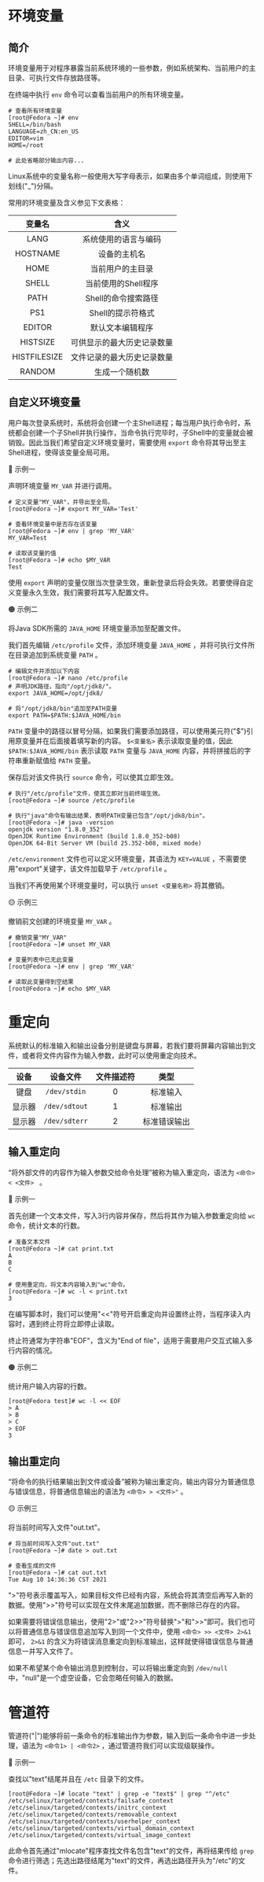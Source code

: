 # 环境变量
## 简介
环境变量用于对程序暴露当前系统环境的一些参数，例如系统架构、当前用户的主目录、可执行文件存放路径等。

在终端中执行 `env` 命令可以查看当前用户的所有环境变量。

```text
# 查看所有环境变量
[root@Fedora ~]# env
SHELL=/bin/bash
LANGUAGE=zh_CN:en_US
EDITOR=vim
HOME=/root

# 此处省略部分输出内容...
```

Linux系统中的变量名称一般使用大写字母表示，如果由多个单词组成，则使用下划线("_")分隔。

常用的环境变量及含义参见下文表格：

<div align="center">

|    变量名    |            含义            |
| :----------: | :------------------------: |
|     LANG     |    系统使用的语言与编码    |
|   HOSTNAME   |        设备的主机名        |
|     HOME     |      当前用户的主目录      |
|    SHELL     |    当前使用的Shell程序     |
|     PATH     |    Shell的命令搜索路径     |
|     PS1      |     Shell的提示符格式      |
|    EDITOR    |      默认文本编辑程序      |
|   HISTSIZE   | 可供显示的最大历史记录数量 |
| HISTFILESIZE | 文件记录的最大历史记录数量 |
|    RANDOM    |       生成一个随机数       |

</div>

## 自定义环境变量
用户每次登录系统时，系统将会创建一个主Shell进程；每当用户执行命令时，系统都会创建一个子Shell并执行操作，当命令执行完毕时，子Shell中的变量就会被销毁。因此当我们希望自定义环境变量时，需要使用 `export` 命令将其导出至主Shell进程，使得该变量全局可用。

🔴 示例一

声明环境变量 `MY_VAR` 并进行调用。

```text
# 定义变量"MY_VAR"，并导出至全局。
[root@Fedora ~]# export MY_VAR='Test'

# 查看环境变量中是否存在该变量
[root@Fedora ~]# env | grep 'MY_VAR'
MY_VAR=Test

# 读取该变量的值
[root@Fedora ~]# echo $MY_VAR
Test
```

使用 `export` 声明的变量仅限当次登录生效，重新登录后将会失效。若要使得自定义变量永久生效，我们需要将其写入配置文件。

🟠 示例二

将Java SDK所需的 `JAVA_HOME` 环境变量添加至配置文件。

我们首先编辑 `/etc/profile` 文件，添加环境变量 `JAVA_HOME` ，并将可执行文件所在目录追加到系统变量 `PATH` 。

```text
# 编辑文件并添加以下内容
[root@Fedora ~]# nano /etc/profile
# 声明JDK路径，指向"/opt/jdk8/"。
export JAVA_HOME=/opt/jdk8/

# 将"/opt/jdk8/bin"追加至PATH变量
export PATH=$PATH:$JAVA_HOME/bin
```

`PATH` 变量中的路径以冒号分隔，如果我们需要添加路径，可以使用美元符("\$")引用原变量并在后面接着填写新的内容。 `$<变量名>` 表示读取变量的值，因此 `$PATH:$JAVA_HOME/bin` 表示读取 `PATH` 变量与 `JAVA_HOME` 内容，并将拼接后的字符串重新赋值给 `PATH` 变量。

保存后对该文件执行 `source` 命令，可以使其立即生效。

```text
# 执行"/etc/profile"文件，使其立即对当前终端生效。
[root@Fedora ~]# source /etc/profile

# 执行"java"命令有输出结果，表明PATH变量已包含"/opt/jdk8/bin"。
[root@Fedora ~]# java -version
openjdk version "1.8.0_352"
OpenJDK Runtime Environment (build 1.8.0_352-b08)
OpenJDK 64-Bit Server VM (build 25.352-b08, mixed mode)
```

`/etc/environment` 文件也可以定义环境变量，其语法为 `KEY=VALUE` ，不需要使用"export"关键字，该文件加载早于 `/etc/profile` 。

当我们不再使用某个环境变量时，可以执行 `unset <变量名称>` 将其撤销。

🟡 示例三

撤销前文创建的环境变量 `MY_VAR` 。

```text
# 撤销变量"MY_VAR"
[root@Fedora ~]# unset MY_VAR

# 变量列表中已无此变量
[root@Fedora ~]# env | grep 'MY_VAR'

# 读取此变量得到空结果
[root@Fedora ~]# echo $MY_VAR

```

# 重定向
系统默认的标准输入和输出设备分别是键盘与屏幕，若我们要将屏幕内容输出到文件，或者将文件内容作为输入参数，此时可以使用重定向技术。

<div align="center">

|  设备  |   设备文件    | 文件描述符 |     类型     |
| :----: | :-----------: | :--------: | :----------: |
|  键盘  | `/dev/stdin`  |     0      |   标准输入   |
| 显示器 | `/dev/sdtout` |     1      |   标准输出   |
| 显示器 | `/dev/sdterr` |     2      | 标准错误输出 |

</div>

## 输入重定向
“将外部文件的内容作为输入参数交给命令处理”被称为输入重定向，语法为 `<命令> < <文件> ` 。

🔴 示例一

首先创建一个文本文件，写入3行内容并保存，然后将其作为输入参数重定向给 `wc` 命令，统计文本的行数。

```text
# 准备文本文件
[root@Fedora ~]# cat print.txt
A
B
C

# 使用重定向，将文本内容输入到"wc"命令。
[root@Fedora ~]# wc -l < print.txt
3
```

在编写脚本时，我们可以使用"<<"符号开启重定向并设置终止符，当程序读入内容时，遇到终止符将立即停止读取。

终止符通常为字符串"EOF"，含义为"End of file"，适用于需要用户交互式输入多行内容的情况。

🟠 示例二

统计用户输入内容的行数。

```text
[root@Fedora test]# wc -l << EOF
> A
> B
> C
> EOF
3
```

## 输出重定向
“将命令的执行结果输出到文件或设备”被称为输出重定向，输出内容分为普通信息与错误信息，将普通信息输出的语法为 `<命令> > <文件>"` 。

🟡 示例三

将当前时间写入文件"out.txt"。

```text
# 将当前时间写入文件"out.txt"
[root@Fedora ~]# date > out.txt

# 查看生成的文件
[root@Fedora ~]# cat out.txt 
Tue Aug 10 14:36:36 CST 2021
```

">"符号表示覆盖写入，如果目标文件已经有内容，系统会将其清空后再写入新的数据。使用">>"符号可以实现在文件末尾追加数据，而不删除已存在的内容。

如果需要将错误信息输出，使用"2>"或"2>>"符号替换">"和">>"即可。我们也可以将普通信息与错误信息追加写入到同一个文件中，使用 `<命令> >> <文件> 2>&1` 即可， `2>&1` 的含义为将错误消息重定向到标准输出，这样就使得错误信息与普通信息一并写入文件了。

如果不希望某个命令输出消息到控制台，可以将输出重定向到 `/dev/null` 中，"null"是一个虚空设备，它会忽略任何输入的数据。

# 管道符
管道符("|")能够将前一条命令的标准输出作为参数，输入到后一条命令中进一步处理，语法为 `<命令1> | <命令2>` ，通过管道符我们可以实现级联操作。

🔴 示例一

查找以"text"结尾并且在 `/etc` 目录下的文件。

```text
[root@Fedora ~]# locate "text" | grep -e "text$" | grep "^/etc"
/etc/selinux/targeted/contexts/failsafe_context
/etc/selinux/targeted/contexts/initrc_context
/etc/selinux/targeted/contexts/removable_context
/etc/selinux/targeted/contexts/userhelper_context
/etc/selinux/targeted/contexts/virtual_domain_context
/etc/selinux/targeted/contexts/virtual_image_context
```

此命令首先通过"mlocate"程序查找文件名包含"text"的文件，再将结果传给 `grep` 命令进行筛选；先选出路径结尾为"text"的文件，再选出路径开头为"/etc"的文件。

